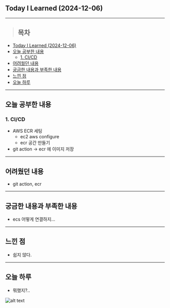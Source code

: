 ## Today I Learned (2024-12-06)
---
> ## 목차
- [Today I Learned (2024-12-06)](#today-i-learned-2024-12-06)
- [오늘 공부한 내용](#오늘-공부한-내용)
  - [1. CI/CD](#1-cicd)
- [어려웠던 내용](#어려웠던-내용)
- [궁금한 내용과 부족한 내용](#궁금한-내용과-부족한-내용)
- [느낀 점](#느낀-점)
- [오늘 하루](#오늘-하루)
---

## 오늘 공부한 내용
### 1. CI/CD
- AWS ECR 세팅
  - ec2 aws configure
  - ecr 공간 만들기
- git action -> ecr 에 이미지 저장
---
## 어려웠던 내용
- git action, ecr
---
## 궁금한 내용과 부족한 내용
- ecs 어떻게 연결하지...
---
## 느낀 점
- 쉽지 않다.
---
## 오늘 하루
- 뭐했지?..
<!-- <img src="이미지 주소" width="100%" height="100%"/> -->
![alt text](image.png)